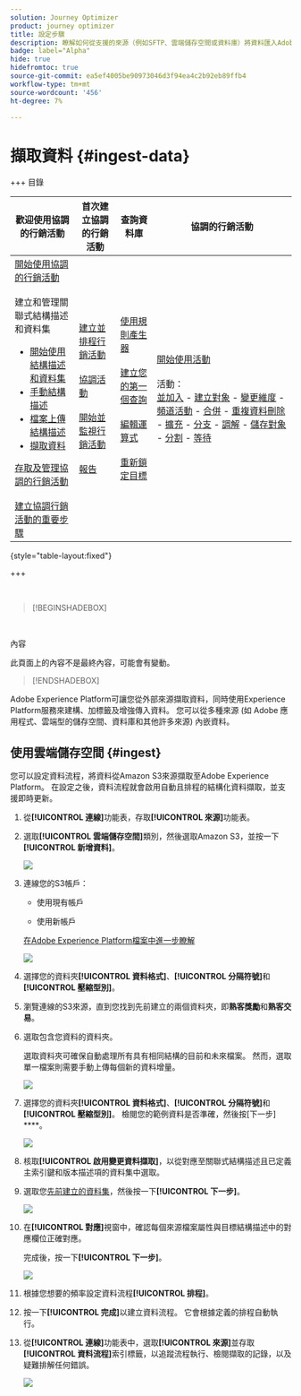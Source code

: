 ```yaml
---
solution: Journey Optimizer
product: journey optimizer
title: 設定步驟
description: 瞭解如何從支援的來源（例如SFTP、雲端儲存空間或資料庫）將資料匯入Adobe Experience Platform。
badge: label="Alpha"
hide: true
hidefromtoc: true
source-git-commit: ea5ef4005be90973046d3f94ea4c2b92eb89ffb4
workflow-type: tm+mt
source-wordcount: '456'
ht-degree: 7%

---
```


# 擷取資料 {#ingest-data}

+++ 目錄

| 歡迎使用協調的行銷活動 | 首次建立協調的行銷活動 | 查詢資料庫 | 協調的行銷活動 |
|---|---|---|---|
| [開始使用協調的行銷活動](gs-orchestrated-campaigns.md)<br/><br/>建立和管理關聯式結構描述和資料集</br> <ul><li>[開始使用結構描述和資料集](gs-schemas.md)</li><li>[手動結構描述](manual-schema.md)</li><li>[檔案上傳結構描述](file-upload-schema.md)</li><li>[擷取資料](ingest-data.md)</li></ul>[存取及管理協調的行銷活動](access-manage-orchestrated-campaigns.md)<br/><br/>[建立協調行銷活動的重要步驟](gs-campaign-creation.md) | [建立並排程行銷活動](create-orchestrated-campaign.md)<br/><br/>[協調活動](orchestrate-activities.md)<br/><br/>[開始並監視行銷活動](start-monitor-campaigns.md)<br/><br/>[報告](reporting-campaigns.md) | [使用規則產生器](orchestrated-rule-builder.md)<br/><br/>[建立您的第一個查詢](build-query.md)<br/><br/>[編輯運算式](edit-expressions.md)<br/><br/>[重新鎖定目標](retarget.md) | [開始使用活動](activities/about-activities.md)<br/><br/>活動：<br/>[並加入](activities/and-join.md) - [建立對象](activities/build-audience.md) - [變更維度](activities/change-dimension.md) - [頻道活動](activities/channels.md) - [合併](activities/combine.md) - [重複資料刪除](activities/deduplication.md) - [擴充](activities/enrichment.md) - [分支](activities/fork.md) - [調解](activities/reconciliation.md) - [儲存對象](activities/save-audience.md) - [分割](activities/split.md) - [等待](activities/wait.md) |

{style="table-layout:fixed"}

+++

</br>

>[!BEGINSHADEBOX]

</br>

內容

此頁面上的內容不是最終內容，可能會有變動。

>[!ENDSHADEBOX]

Adobe Experience Platform可讓您從外部來源擷取資料，同時使用Experience Platform服務來建構、加標籤及增強傳入資料。 您可以從多種來源 (如 Adobe 應用程式、雲端型的儲存空間、資料庫和其他許多來源) 內嵌資料。 

## 使用雲端儲存空間 {#ingest}

<!--
>[!IMPORTANT]
>
>Each dataset in Adobe Experience Platform supports only one active dataflow at a time. For detailed setup guidance on how to switch data sources, refer to this [section](#cdc-ingestion).
-->

您可以設定資料流程，將資料從Amazon S3來源擷取至Adobe Experience Platform。 在設定之後，資料流程就會啟用自動且排程的結構化資料擷取，並支援即時更新。

1. 從&#x200B;**[!UICONTROL 連線]**&#x200B;功能表，存取&#x200B;**[!UICONTROL 來源]**&#x200B;功能表。

1. 選取&#x200B;**[!UICONTROL 雲端儲存空間]**&#x200B;類別，然後選取Amazon S3，並按一下&#x200B;**[!UICONTROL 新增資料]**。

   ![](assets/admin_sources_1.png)

1. 連線您的S3帳戶：

   * 使用現有帳戶

   * 使用新帳戶

   [在Adobe Experience Platform檔案中進一步瞭解](https://experienceleague.adobe.com/en/docs/experience-platform/destinations/catalog/cloud-storage/amazon-s3#connect)

   ![](assets/admin_sources_2.png)

1. 選擇您的資料夾&#x200B;**[!UICONTROL 資料格式]**、**[!UICONTROL 分隔符號]**&#x200B;和&#x200B;**[!UICONTROL 壓縮型別]**。

1. 瀏覽連線的S3來源，直到您找到先前建立的兩個資料夾，即&#x200B;**熟客獎勵**&#x200B;和&#x200B;**熟客交易**。

1. 選取包含您資料的資料夾。

   選取資料夾可確保自動處理所有具有相同結構的目前和未來檔案。 然而，選取單一檔案則需要手動上傳每個新的資料增量。

   ![](assets/S3_config_2.png)

1. 選擇您的資料夾&#x200B;**[!UICONTROL 資料格式]**、**[!UICONTROL 分隔符號]**&#x200B;和&#x200B;**[!UICONTROL 壓縮型別]**。 檢閱您的範例資料是否準確，然後按[下一步] ****。

   ![](assets/S3_config_1.png)

1. 核取&#x200B;**[!UICONTROL 啟用變更資料擷取]**，以從對應至關聯式結構描述且已定義主索引鍵和版本描述項的資料集中選取。

1. 選取您[先前建立的資料集](#entities)，然後按一下&#x200B;**[!UICONTROL 下一步]**。

   ![](assets/S3_config_3.png)

1. 在&#x200B;**[!UICONTROL 對應]**&#x200B;視窗中，確認每個來源檔案屬性與目標結構描述中的對應欄位正確對應。

   完成後，按一下&#x200B;**[!UICONTROL 下一步]**。

   ![](assets/S3_config_4.png)

1. 根據您想要的頻率設定資料流程&#x200B;**[!UICONTROL 排程]**。

1. 按一下&#x200B;**[!UICONTROL 完成]**&#x200B;以建立資料流程。 它會根據定義的排程自動執行。

1. 從&#x200B;**[!UICONTROL 連線]**&#x200B;功能表中，選取&#x200B;**[!UICONTROL 來源]**&#x200B;並存取&#x200B;**[!UICONTROL 資料流程]**&#x200B;索引標籤，以追蹤流程執行、檢閱擷取的記錄，以及疑難排解任何錯誤。

   ![](assets/S3_config_5.png)

<!--### Setting Up Change data capture ingestion {#cdc-ingestion}

If you need to change the data source, you must delete the existing dataflow and create a new one pointing to the same dataset with the new source.

When using Change Data Capture (CDC), it is essential that the source and dataset remain in sync to ensure accurate incremental updates. Follow the steps below:

1. **Schema Requirements**
   - Your schema must include:
     - A **primary key** (e.g., `transaction_id`)
     - A **versioning field** (e.g., `lastmodified` or an incrementing `version_id`)
   - Enable the dataset for **Orchestrated Campaigns** if needed.

2. **CDC Dataflow Setup**
   - During dataflow creation, after choosing your source and files:
     - **Enable the CDC option**
     - Select your CDC-ready dataset
     - Confirm field mappings (especially version field)

3. **Keep Source and Target in Sync**
   - The source system must consistently update the version field so the platform can detect changes accurately.

Once set up, the platform will automatically ingest **only changed or new records** each time the flow runs.
-->